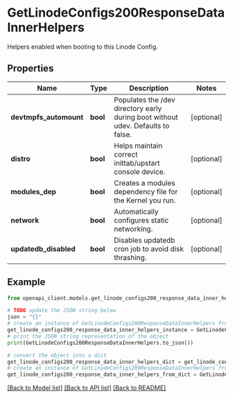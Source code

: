 # GetLinodeConfigs200ResponseDataInnerHelpers

Helpers enabled when booting to this Linode Config.

## Properties

Name | Type | Description | Notes
------------ | ------------- | ------------- | -------------
**devtmpfs_automount** | **bool** | Populates the /dev directory early during boot without udev.  Defaults to false. | [optional] 
**distro** | **bool** | Helps maintain correct inittab/upstart console device. | [optional] 
**modules_dep** | **bool** | Creates a modules dependency file for the Kernel you run. | [optional] 
**network** | **bool** | Automatically configures static networking. | [optional] 
**updatedb_disabled** | **bool** | Disables updatedb cron job to avoid disk thrashing. | [optional] 

## Example

```python
from openapi_client.models.get_linode_configs200_response_data_inner_helpers import GetLinodeConfigs200ResponseDataInnerHelpers

# TODO update the JSON string below
json = "{}"
# create an instance of GetLinodeConfigs200ResponseDataInnerHelpers from a JSON string
get_linode_configs200_response_data_inner_helpers_instance = GetLinodeConfigs200ResponseDataInnerHelpers.from_json(json)
# print the JSON string representation of the object
print(GetLinodeConfigs200ResponseDataInnerHelpers.to_json())

# convert the object into a dict
get_linode_configs200_response_data_inner_helpers_dict = get_linode_configs200_response_data_inner_helpers_instance.to_dict()
# create an instance of GetLinodeConfigs200ResponseDataInnerHelpers from a dict
get_linode_configs200_response_data_inner_helpers_from_dict = GetLinodeConfigs200ResponseDataInnerHelpers.from_dict(get_linode_configs200_response_data_inner_helpers_dict)
```
[[Back to Model list]](../README.md#documentation-for-models) [[Back to API list]](../README.md#documentation-for-api-endpoints) [[Back to README]](../README.md)


